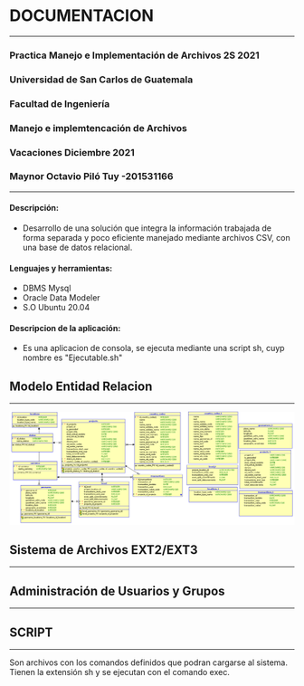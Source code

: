 # **DOCUMENTACION** 
---
### Practica Manejo e Implementación de Archivos 2S 2021
### Universidad de San Carlos de Guatemala
### Facultad de Ingeniería 
### Manejo e implemtencación de Archivos
### Vacaciones Diciembre 2021
### Maynor Octavio Piló Tuy -201531166
---


#### Descripción:
* Desarrollo de una solución que integra la información trabajada de forma separada y poco eficiente manejado mediante archivos CSV, con una base de datos relacional. 

#### Lenguajes y herramientas:
* DBMS Mysql 
* Oracle Data Modeler
* S.O Ubuntu 20.04

#### Descripcion de la aplicación:
* Es una aplicacion de consola, se ejecuta mediante una script sh, cuyp nombre es "Ejecutable.sh"

## Modelo Entidad Relacion
---
![Generado con Oracle Data Modeler](https://github.com/Mocta-996/MIA_Diciembre_2021/blob/0b5bf1de01b091de0f4cb8ecb994a042fdb0ddff/Practica/ModeloER.png)

## Sistema de Archivos EXT2/EXT3
---

## Administración de Usuarios y Grupos
---


## SCRIPT
---
Son archivos con los comandos definidos que podran cargarse al sistema. Tienen la extensión sh y se ejecutan con  el comando exec.


